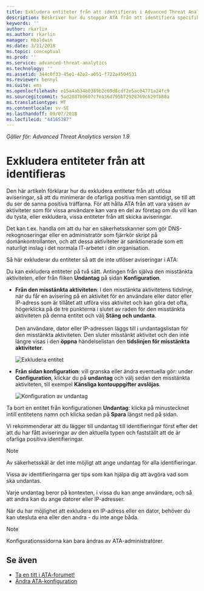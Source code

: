 ```yaml
---
title: Exkludera entiteter från att identifieras i Advanced Threat Analytics | Microsoft Docs
description: Beskriver hur du stoppar ATA från att identifiera specifika enhetsaktiviteter som misstänkta
keywords: ''
author: rkarlin
ms.author: rkarlin
manager: mbaldwin
ms.date: 3/21/2018
ms.topic: conceptual
ms.prod: ''
ms.service: advanced-threat-analytics
ms.technology: ''
ms.assetid: 344c0f33-45e1-42e2-a051-f722a4504531
ms.reviewer: bennyl
ms.suite: ems
ms.openlocfilehash: e15a4ab34b0389b2c69d8cdf2e5ac04771a24fc9
ms.sourcegitcommit: 5ad28d7b0607c7ea36d795b72928769c629fb80a
ms.translationtype: MT
ms.contentlocale: sv-SE
ms.lasthandoff: 09/07/2018
ms.locfileid: "44165787"
---
```

*Gäller för: Advanced Threat Analytics version 1.9*



# <a name="excluding-entities-from-detections"></a>Exkludera entiteter från att identifieras
Den här artikeln förklarar hur du exkludera entiteter från att utlösa aviseringar, så att du minimerar de ofarliga positiva men samtidigt, se till att du ser de sanna positiva träffarna. För att hålla ATA från att vara väsen av aktiviteter som för vissa användare kan vara en del av företag om du vill kan du tysta, eller exkludera, vissa entiteter från att skicka aviseringar.

Det kan t.ex. handla om att du har en säkerhetsskanner som gör DNS-rekognoseringar eller en administratör som fjärrkör skript på domänkontrollanten, och att dessa aktiviteter är sanktionerade som ett naturligt inslag i det normala IT-arbetet i din organisation.

Så här exkluderar du entiteter så att de inte utlöser aviseringar i ATA:

Du kan exkludera entiteter på två sätt. Antingen från själva den misstänkta aktiviteten, eller från fliken **Undantag** på sidan **Konfiguration**.

- **Från den misstänkta aktiviteten**: I den misstänkta aktivitetens tidslinje, när du får en avisering på en aktivitet för en användare eller dator eller IP-adress som är tillåtet att utföra viss aktivitet och kan göra det ofta, högerklicka på de tre punkterna i slutet av raden för den misstänkta aktiviteten på denna entitet och välj **Stäng och undanta**. <br></br>Den användare, dator eller IP-adressen läggs till i undantagslistan för den misstänkta aktiviteten. Den sluter misstänkt aktivitet och den inte längre visas i den **öppna** händelselistan den **tidslinjen för misstänkta aktiviteter**.

    ![Exkludera entitet](./media/exclude-in-sa.png)

- **Från sidan konfiguration**: vill granska eller ändra eventuella gör: under **Configuration**, klickar du på **undantag** och välj sedan den misstänkta aktiviteten, till exempel  **Känsliga kontouppgifter avslöjas**.

    ![Konfiguration av undantag](./media/exclusions-config-page.png)

Ta bort en entitet från konfigurationen **Undantag**: klicka på minustecknet intill entitetens namn och klicka sedan på **Spara** längst ned på sidan.

Vi rekommenderar att du lägger till undantag till identifieringar först efter det att du har fått aviseringar av den aktuella typen och fastställt att de är ofarliga positiva identifieringar. 

> [!NOTE]
> Av säkerhetsskäl är det inte möjligt att ange undantag för alla identifieringar. 

Vissa av identifieringarna ger tips som kan hjälpa dig att avgöra vad som ska undantas. 

Varje undantag beror på kontexten, i vissa du kan ange användare, och så att andra kan du ange datorer eller IP-adresser. 

När du har möjlighet att exkludera en IP-adress eller en dator, behöver du kan utesluta ena eller den andra - du inte ange båda.

> [!NOTE]
> Konfigurationssidorna kan bara ändras av ATA-administratörer.


## <a name="see-also"></a>Se även
- [Ta en titt i ATA-forumet!](https://social.technet.microsoft.com/Forums/security/home?forum=mata)
- [Ändra ATA-konfiguration](modifying-ata-center-configuration.md)
